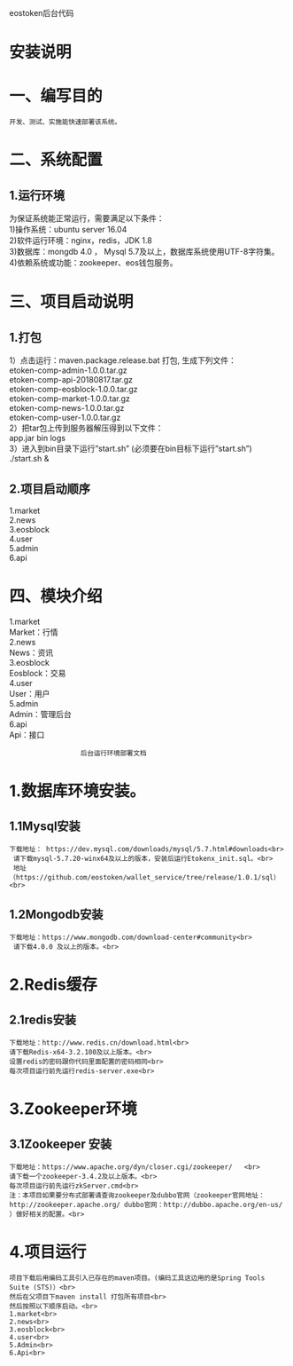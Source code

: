 eostoken后台代码

# 安装说明<br>

# 一、编写目的
	开发、测试、实施能快速部署该系统。
# 二、系统配置
##	1.运行环境
为保证系统能正常运行，需要满足以下条件：<br>
1)操作系统：ubuntu server 16.04 <br>
2)软件运行环境：nginx，redis，JDK 1.8<br>
3)数据库：mongdb 4.0 ， Mysql 5.7及以上，数据库系统使用UTF-8字符集。<br>
4)依赖系统或功能：zookeeper、eos钱包服务。<br>
# 三、项目启动说明
##	1.打包
1）点击运行：maven.package.release.bat  打包, 生成下列文件：<br>
etoken-comp-admin-1.0.0.tar.gz<br>
etoken-comp-api-20180817.tar.gz<br>
etoken-comp-eosblock-1.0.0.tar.gz<br>
etoken-comp-market-1.0.0.tar.gz <br>
etoken-comp-news-1.0.0.tar.gz<br>
etoken-comp-user-1.0.0.tar.gz<br>
2）把tar包上传到服务器解压得到以下文件：<br>
app.jar  bin  logs<br>
3）进入到bin目录下运行”start.sh” (必须要在bin目标下运行”start.sh”)<br>
./start.sh  &         

##	2.项目启动顺序
1.market <br>
2.news<br>
3.eosblock<br>
4.user<br>
5.admin<br>
6.api<br>
# 四、模块介绍
1.market<br>
Market：行情<br>
2.news<br>
News：资讯<br>
3.eosblock<br>
Eosblock：交易<br>
4.user<br>
User：用户<br>
5.admin<br>
Admin：管理后台<br>
6.api<br>
Api：接口<br>



                      后台运行环境部署文档

# 1.数据库环境安装。

## 1.1Mysql安装
    下载地址： https://dev.mysql.com/downloads/mysql/5.7.html#downloads<br>
     请下载mysql-5.7.20-winx64及以上的版本，安装后运行Etokenx_init.sql。<br>
     地址（https://github.com/eostoken/wallet_service/tree/release/1.0.1/sql）<br>
     
## 1.2Mongodb安装
    下载地址：https://www.mongodb.com/download-center#community<br>
     请下载4.0.0 及以上的版本。<br>
     
# 2.Redis缓存

## 2.1redis安装
    下载地址：http://www.redis.cn/download.html<br>
    请下载Redis-x64-3.2.100及以上版本。<br>
    设置redis的密码跟你代码里面配置的密码相同<br>
    每次项目运行前先运行redis-server.exe<br>
    
# 3.Zookeeper环境

## 3.1Zookeeper 安装
    下载地址：https://www.apache.org/dyn/closer.cgi/zookeeper/   <br>      
    请下载一个zookeeper-3.4.2及以上版本。<br>
    每次项目运行前先运行zkServer.cmd<br>
    注：本项目如果要分布式部署请查询zookeeper及dubbo官网（zookeeper官网地址：http://zookeeper.apache.org/ dubbo官网：http://dubbo.apache.org/en-us/  ）做好相关的配置。<br>
    
# 4.项目运行
    项目下载后用编码工具引入已存在的maven项目。(编码工具这边用的是Spring Tools Suite (STS)）<br>
    然后在父项目下maven install 打包所有项目<br>
    然后按照以下顺序启动。<br>
    1.market<br>
    2.news<br>
    3.eosblock<br>
    4.user<br>
    5.Admin<br>
    6.Api<br>

































